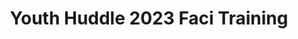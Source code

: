 ---
title: Youth Huddle 2023 Faci Training
redirect_to: https://drive.google.com/file/d/1Ac_XIElqBxGxZlpaWBvWcDLkm3D_OhIQ/view?usp=share_link
redirect_from: 
  - /YH2023FaciTraining
  - /yh2023facitraining
---